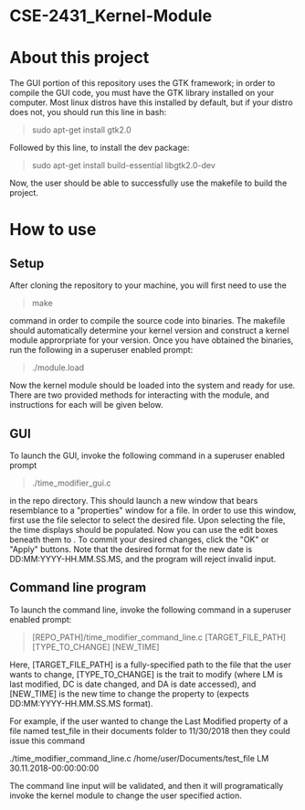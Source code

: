 # CSE-2431_Kernel-Module

# About this project
The GUI portion of this repository uses the GTK framework; in order to compile the GUI code, you must have the GTK library installed on your computer. Most linux distros have this installed by default, but if your distro does not, you should run this line in bash: 

>sudo apt-get install gtk2.0

Followed by this line, to install the dev package:

>sudo apt-get install build-essential libgtk2.0-dev

Now, the user should be able to successfully use the makefile to build the project.

 # How to use
  ## Setup 
  After cloning the repository to your machine, you will first need to use the 
  
  >make
  
  command in order to compile the source code into binaries. The makefile should automatically determine your kernel version and        construct a kernel module approrpriate for your version. 
  Once you have obtained the binaries, run the following in a superuser enabled prompt:
  
  > ./module.load
  
  Now the kernel module should be loaded into the system and ready for use.
  There are two provided methods for interacting with the module, and instructions for each will be given below. 
  
  ## GUI
  To launch the GUI, invoke the following command in a superuser enabled prompt
  
  >./time_modifier_gui.c
  
  in the repo directory. This should launch a new window that bears resemblance to a "properties" window for a file. 
  In order to use this window, first use the file selector to select the desired file. Upon selecting the file, the time displays
  should be populated. Now you can use the edit boxes beneath them to . To commit your desired changes, click the "OK" or "Apply" 
  buttons. Note that the desired format for the new date is DD:MM:YYYY-HH.MM.SS.MS, and the program will reject invalid input.
  
  ## Command line program
  To launch the command line, invoke the following command in a superuser enabled prompt:
  
  >[REPO_PATH]/time_modifier_command_line.c [TARGET_FILE_PATH] [TYPE_TO_CHANGE] [NEW_TIME]
  
  Here, [TARGET_FILE_PATH] is a fully-specified path to the file that the user wants to change, 
  [TYPE_TO_CHANGE] is the trait to modify (where LM is last modified, DC is date changed, and DA is date accessed), and
  [NEW_TIME] is the new time to change the property to (expects DD:MM:YYYY-HH.MM.SS.MS format).
  
  For example, if the user wanted to change the Last Modified property of a file named test_file in their documents folder
  to 11/30/2018 then they could issue this command
  
  ./time_modifier_command_line.c /home/user/Documents/test_file LM 30.11.2018-00:00:00:00

  The command line input will be validated, and then it will programatically invoke the kernel module to change the user specified 
  action.

